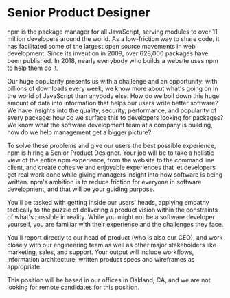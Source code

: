 # Senior Product Designer

npm is the package manager for all JavaScript, serving modules to over
11 million developers around the world. As a low-friction way to share
code, it has facilitated some of the largest open source movements in
web development. Since its invention in 2009, over 628,000 packages
have been published. In 2018, nearly everybody who builds a website
uses npm to help them do it.

Our huge popularity presents us with a challenge and an opportunity:
with billions of downloads every week, we know more about what's going
on in the world of JavaScript than anybody else. How do we boil down
this huge amount of data into information that helps our users write
better software? We have insights into the quality, security,
performance, and popularity of every package: how do we surface this
to developers looking for packages? We know what the software
development team at a company is building, how do we help management
get a bigger picture?

To solve these problems and give our users the best possible
experience, npm is hiring a Senior Product Designer. Your job will be
to take a holistic view of the entire npm experience, from the website
to the command line client, and create cohesive and enjoyable
experiences that let developers get real work done while giving
managers insight into how software is being written. npm's ambition is
to reduce friction for everyone in software development, and that will
be your guiding purpose.

You'll be tasked with getting inside our users' heads, applying
empathy tactically to the puzzle of delivering a product vision within
the constraints of what's possible in reality. While you might not be
a software developer yourself, you are familiar with their experience
and the challenges they face.

You'll report directly to our head of product (who is also our CEO),
and work closely with our engineering team as well as other major
stakeholders like marketing, sales, and support. Your output will
include workflows, information architecture, written product specs and
wireframes as appropriate.

This position will be based in our offices in Oakland, CA, and we are
not looking for remote candidates for this position.
